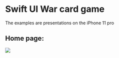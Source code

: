 # Swift UI War card game
The examples are presentations on the iPhone 11 pro

## Home page:

![](War_The_Game/How_does_it_look/Home_page.jpg)
